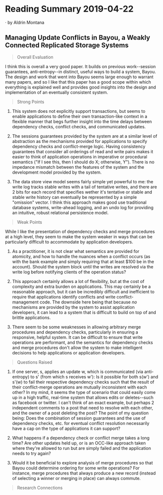 # Reading Summary 2019-04-22

&middot; by Aldrin Montana

## Managing Update Conflicts in Bayou, a Weakly Connected Replicated Storage Systems

> Overall Evaluation

I think this is overall a very good paper. It builds on previous work--session guarantees, anti-entropy--in
distinct, useful ways to build a system, Bayou. The design and work that went into Bayou seems large enough
to warrant many papers, and so I like that this paper has a good scope within which everything is explained
well and provides good insights into the design and implementation of an eventually consistent system.

> Strong Points

1. This system does not explicitly support transactions, but seems to enable applications to define their own
transaction-like context in a flexible manner that begs further insight into the time delays between dependency
checks, conflict checks, and communicated updates.

2. The sessions guarantees provided by the system are at a similar level of abstraction as the mechanisms
provided for applications to specify dependency checks and conflict-merge logic. Having consistency guarantees
that consider all orderings of read and write pairs makes it easier to think of application operations in
imperative or procedural semantics ("If I see this, then I should do X; otherwise, Y"). There is no impedance
mismatch between the features of the system and the development model provided by the system.

3. The data store view model seems fairly simple yet powerful to me: the write log tracks stable writes with
a tail of tentative writes, and there are 2 bits for each record that specifies wether it's tentative or stable
and stable write history can eventually be represented by a simple "omission" vector. I think this approach
makes good use traditional database systems, write-ahead logging, and an undo log for providing an intuitive,
robust relational persistence model.

> Weak Points

While I like the presentation of dependency checks and merge procedures at a high level, they seem to make the
system weaker in ways that can be particularly difficult to accommodate by application developers.

1. As a practitioner, it is not clear what semantics are provided for atomicity, and how to handle the nuances
when a conflict occurs (as with the bank example and simply requiring that at least $100 be in the account).
Should the system block until the writes are resolved via the write log before notifying clients of the operation
status?

2. This approach certainly allows a lot of flexibility, but at the cost of complexity and extra burden on applications.
This may certainly be a reasonable approach, but it can be incredibly difficult and inefficient to require that
applications identify conflicts and write conflict-management code. The downside here being that because *no*
mechanisms are provided by the system to assist application developers, it can lead to a system that is difficult
to build on top of and brittle applications.

3. There seem to be some weaknesses in allowing arbitrary merge procedures and dependency checks, particularly in
ensuring a responsive, helpful system. It can be difficult to ensure that write operations are performant, and
the semantics for dependency checks and merge procedures don't allow the system to make intelligent decisions to
help applications or application developers.
  
> Questions Raised

1. If one server, s, applies an update w, which is communicated (via anti-entropy) to s' (from which s receives w'): Is
it possible for both s(w') and s'(w) to fail their respective dependency checks such that the result of their
conflict-merge operations are mutually inconsistent with each other? In my mind, it seems the type of scenario that
could easily come up in a high traffic, real-time system that allows edits or deletes--such as facebook or twitter. I
can't think of an exact example, but perhaps 2 independent comments to a post that need to resolve with each other, and
the owner of a post deleting the post? The point of my question being: Does the combination of session guarantees and
the use of dependency checks, etc. for eventual conflict resolution necessarily have a cap on the type of applications
it can support?

2. What happens if a dependency check or conflict merge takes a long time? Are other updates held up, or is an OCC-like
approach taken where they're allowed to run but are simply failed and the application needs to try again?

3. Would it be beneficial to explore analysis of merge procedures so that Bayou could determine ordering for some write
operations? For instance, merge procedures that always produce a new record (instead of selecting a winner or merging
in place) can always commute.

> Research Connections


